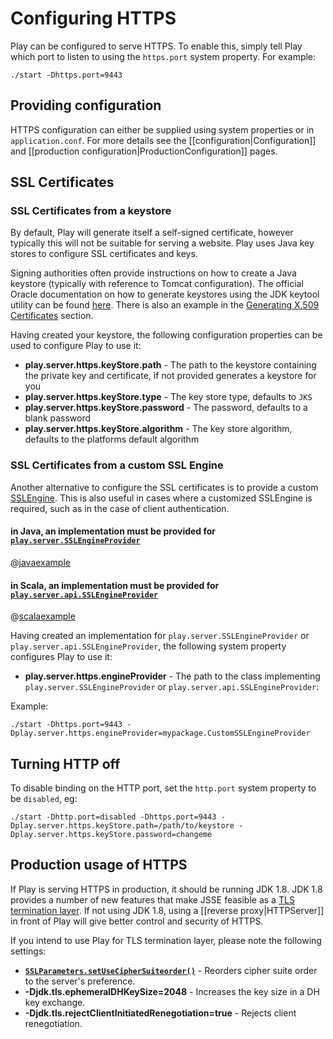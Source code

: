 <!--- Copyright (C) 2009-2016 Lightbend Inc. <https://www.lightbend.com> -->
# Configuring HTTPS

Play can be configured to serve HTTPS.  To enable this, simply tell Play which port to listen to using the `https.port` system property.  For example:

    ./start -Dhttps.port=9443

## Providing configuration

HTTPS configuration can either be supplied using system properties or in `application.conf`. For more details see the [[configuration|Configuration]] and [[production configuration|ProductionConfiguration]] pages.

## SSL Certificates

### SSL Certificates from a keystore

By default, Play will generate itself a self-signed certificate, however typically this will not be suitable for serving a website.  Play uses Java key stores to configure SSL certificates and keys.

Signing authorities often provide instructions on how to create a Java keystore (typically with reference to Tomcat configuration).  The official Oracle documentation on how to generate keystores using the JDK keytool utility can be found [here](https://docs.oracle.com/javase/8/docs/technotes/tools/unix/keytool.html).  There is also an example in the [Generating X.509 Certificates](https://typesafehub.github.io/ssl-config/CertificateGeneration.html) section.

Having created your keystore, the following configuration properties can be used to configure Play to use it:

* **play.server.https.keyStore.path** - The path to the keystore containing the private key and certificate, if not provided generates a keystore for you
* **play.server.https.keyStore.type** - The key store type, defaults to `JKS`
* **play.server.https.keyStore.password** - The password, defaults to a blank password
* **play.server.https.keyStore.algorithm** - The key store algorithm, defaults to the platforms default algorithm

### SSL Certificates from a custom SSL Engine

Another alternative to configure the SSL certificates is to provide a custom [SSLEngine](https://docs.oracle.com/javase/8/docs/api/javax/net/ssl/SSLEngine.html).  This is also useful in cases where a customized SSLEngine is required, such as in the case of client authentication.

#### in Java, an implementation must be provided for [`play.server.SSLEngineProvider`](api/java/play/server/SSLEngineProvider.html)

@[javaexample](code/java/CustomSSLEngineProvider.java)

#### in Scala, an implementation must be provided for [`play.server.api.SSLEngineProvider`](api/scala/play/server/api/SSLEngineProvider.html)

@[scalaexample](code/scala/CustomSSLEngineProvider.scala)

Having created an implementation for `play.server.SSLEngineProvider` or `play.server.api.SSLEngineProvider`, the following system property configures Play to use it:

* **play.server.https.engineProvider** - The path to the class implementing `play.server.SSLEngineProvider` or `play.server.api.SSLEngineProvider`:

Example:

    ./start -Dhttps.port=9443 -Dplay.server.https.engineProvider=mypackage.CustomSSLEngineProvider


## Turning HTTP off

To disable binding on the HTTP port, set the `http.port` system property to be `disabled`, eg:

    ./start -Dhttp.port=disabled -Dhttps.port=9443 -Dplay.server.https.keyStore.path=/path/to/keystore -Dplay.server.https.keyStore.password=changeme

## Production usage of HTTPS

If Play is serving HTTPS in production, it should be running JDK 1.8.  JDK 1.8 provides a number of new features that make JSSE feasible as a [TLS termination layer](http://blog.ivanristic.com/2014/03/ssl-tls-improvements-in-java-8.html).  If not using JDK 1.8, using a [[reverse proxy|HTTPServer]] in front of Play will give better control and security of HTTPS.

If you intend to use Play for TLS termination layer, please note the following settings:

* **[`SSLParameters.setUseCipherSuiteorder()`](https://docs.oracle.com/javase/8/docs/technotes/guides/security/jsse/JSSERefGuide.html#cipher_suite_preference)** - Reorders cipher suite order to the server's preference.
* **-Djdk.tls.ephemeralDHKeySize=2048** - Increases the key size in a DH key exchange.
* **-Djdk.tls.rejectClientInitiatedRenegotiation=true** - Rejects client renegotiation.
